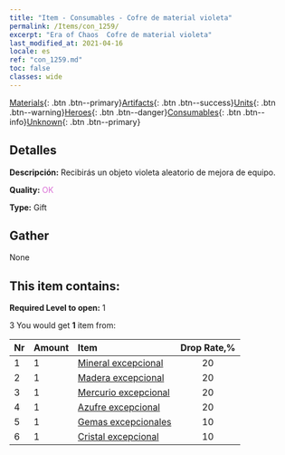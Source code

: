 ```yaml
---
title: "Item - Consumables - Cofre de material violeta"
permalink: /Items/con_1259/
excerpt: "Era of Chaos  Cofre de material violeta"
last_modified_at: 2021-04-16
locale: es
ref: "con_1259.md"
toc: false
classes: wide
---
```

 [Materials](/es/Items/){: .btn .btn--primary}[Artifacts](/es/Items/Artifacts/){: .btn .btn--success}[Units](/es/Items/Units/){: .btn .btn--warning}[Heroes](/es/Items/Heroes/){: .btn .btn--danger}[Consumables](/es/Items/Consumables/){: .btn .btn--info}[Unknown](/es/Items/Unknown/){: .btn .btn--primary}

## Detalles
 **Descripción:** Recibirás un objeto violeta aleatorio de mejora de equipo.

 **Quality:** <span style="color: #DA70D6">OK</span>

 **Type:** Gift

## Gather

  None

## This item contains:

 **Required Level to open:** 1

 3 You would get **1** item  from:

  | Nr | Amount |     Item    | Drop Rate,% |
  |:---|:-------|:------------|:---------:|
  | 1 | 1 | [Mineral excepcional](/es/Items/mat_33/) | 20 | 
  | 2 | 1 | [Madera excepcional](/es/Items/mat_34/) | 20 | 
  | 3 | 1 | [Mercurio excepcional](/es/Items/mat_35/) | 20 | 
  | 4 | 1 | [Azufre excepcional](/es/Items/mat_36/) | 20 | 
  | 5 | 1 | [Gemas excepcionales](/es/Items/mat_37/) | 10 | 
  | 6 | 1 | [Cristal excepcional](/es/Items/mat_38/) | 10 | 
